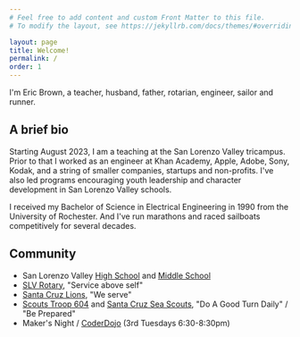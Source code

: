 ```yaml
---
# Feel free to add content and custom Front Matter to this file.
# To modify the layout, see https://jekyllrb.com/docs/themes/#overriding-theme-defaults

layout: page
title: Welcome!
permalink: /
order: 1
---
```


I'm Eric Brown, a teacher, husband, father, rotarian, engineer, sailor and runner.

## A brief bio

Starting August 2023, I am a teaching at the San Lorenzo Valley tricampus. Prior to that I worked as an engineer at Khan Academy, Apple, Adobe, Sony, Kodak, and a string of smaller companies, startups and non-profits. I've also led programs encouraging youth leadership and character development in San Lorenzo Valley schools.

I received my Bachelor of Science in Electrical Engineering in 1990 from the University of Rochester. And I've run marathons and raced sailboats competitively for several decades.

## Community

* San Lorenzo Valley [High School](https://hs.slvusd.org) and [Middle School](https://ms.slvusd.org)
* [SLV Rotary](https://portal.clubrunner.ca//6779), "Service above self"
* [Santa Cruz Lions](https://santacruzhostlionsclub.org/), "We serve"
* [Scouts Troop 604](https://sites.google.com/site/troop604112014/) and [Santa Cruz Sea Scouts](https://santacruzseascouts.com/), "Do A Good Turn Daily" / "Be Prepared"
* Maker's Night / [CoderDojo](https://coderdojo.com/en/about) (3rd Tuesdays 6:30-8:30pm)

